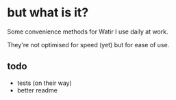 # but what is it?

Some convenience methods for Watir I use daily at work.

They're not optimised for speed (yet) but for ease of use.


## todo

* tests (on their way)
* better readme
